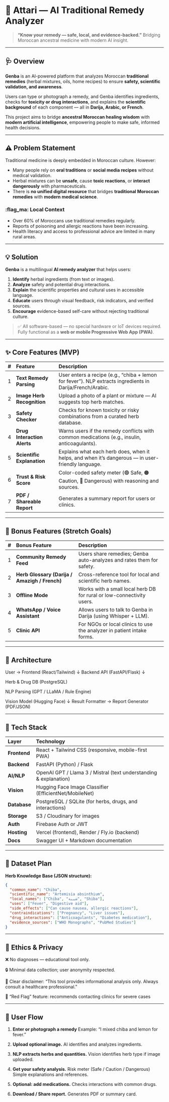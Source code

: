 # :herb: Attari — AI Traditional Remedy Analyzer

> **“Know your remedy — safe, local, and evidence-backed.”**
> Bridging Moroccan ancestral medicine with modern AI insight.

---

## :stethoscope: Overview

**Genba** is an AI-powered platform that analyzes Moroccan **traditional remedies** (herbal mixtures, oils, home recipes) to ensure **safety, scientific validation, and awareness**.

Users can type or photograph a remedy, and Genba identifies ingredients, checks for **toxicity or drug interactions**, and explains the **scientific background** of each component — all in **Darija, Arabic, or French**.

This project aims to bridge **ancestral Moroccan healing wisdom** with **modern artificial intelligence**, empowering people to make safe, informed health decisions.

---

## :warning: Problem Statement

Traditional medicine is deeply embedded in Moroccan culture. However:

* Many people rely on **oral traditions** or **social media recipes** without medical validation.
* Herbal mixtures can be **unsafe**, cause **toxic reactions**, or **interact dangerously** with pharmaceuticals.
* There is **no unified digital resource** that bridges **traditional Moroccan remedies** with **modern medical science**.

### :flag_ma: Local Context

* Over 60% of Moroccans use traditional remedies regularly.
* Reports of poisoning and allergic reactions have been increasing.
* Health literacy and access to professional advice are limited in many rural areas.

---

## :bulb: Solution

**Genba** is a multilingual **AI remedy analyzer** that helps users:

1. **Identify** herbal ingredients (from text or images).
2. **Analyze** safety and potential drug interactions.
3. **Explain** the scientific properties and cultural uses in accessible language.
4. **Educate** users through visual feedback, risk indicators, and verified sources.
5. **Encourage** evidence-based self-care without rejecting traditional culture.

> :white_check_mark: All software-based — no special hardware or IoT devices required.
> Fully functional as a **web or mobile Progressive Web App (PWA)**.

---

## :sparkles: Core Features (MVP)

| #  | Feature                     | Description                                                                                                                 |
| :- | :-------------------------- | :-------------------------------------------------------------------------------------------------------------------------- |
| 1  | **Text Remedy Parsing**     | User enters a recipe (e.g., “chiba + lemon for fever”). NLP extracts ingredients in Darija/French/Arabic.                   |
| 2  | **Image Herb Recognition**  | Upload a photo of a plant or mixture — AI suggests top herb matches.                                                        |
| 3  | **Safety Checker**          | Checks for known toxicity or risky combinations from a curated herb database.                                               |
| 4  | **Drug Interaction Alerts** | Warns users if the remedy conflicts with common medications (e.g., insulin, anticoagulants).                                |
| 5  | **Scientific Explanation**  | Explains what each herb does, when it helps, and when it’s dangerous — in user-friendly language.                           |
| 6  | **Trust & Risk Score**      | Color-coded safety meter (:green_circle: Safe, :orange_circle: Caution, :red_circle: Dangerous) with reasoning and sources. |
| 7  | **PDF / Shareable Report**  | Generates a summary report for users or clinics.                                                                            |

---

## :seedling: Bonus Features (Stretch Goals)

| #  | Bonus Feature                                 | Description                                                            |
| :- | :-------------------------------------------- | :--------------------------------------------------------------------- |
| 1  | **Community Remedy Feed**                     | Users share remedies; Genba auto-analyzes and rates them for safety.   |
| 2  | **Herb Glossary (Darija / Amazigh / French)** | Cross-reference tool for local and scientific herb names.              |
| 3  | **Offline Mode**                              | Works with a small local herb DB for rural or low-connectivity users.  |
| 4  | **WhatsApp / Voice Assistant**                | Allows users to talk to Genba in Darija (using Whisper + LLM).         |
| 5  | **Clinic API**                                | For NGOs or local clinics to use the analyzer in patient intake forms. |

---

## :brain: Architecture

User → Frontend (React/Tailwind)
↓
Backend API (FastAPI/Flask)
↓

Herb & Drug DB (PostgreSQL)

NLP Parsing (GPT / LLaMA / Rule Engine)

Vision Model (Hugging Face)
↓
Result Formatter → Report Generator (PDF/JSON)

---

## :toolbox: Tech Stack

| Layer        | Technology                                                        |
| :----------- | :---------------------------------------------------------------- |
| **Frontend** | React + Tailwind CSS (responsive, mobile-first PWA)               |
| **Backend**  | FastAPI (Python) / Flask                                          |
| **AI/NLP**   | OpenAI GPT / Llama 3 / Mistral (text understanding & explanation) |
| **Vision**   | Hugging Face Image Classifier (EfficientNet/MobileNet)            |
| **Database** | PostgreSQL / SQLite (for herbs, drugs, and interactions)          |
| **Storage**  | S3 / Cloudinary for images                                        |
| **Auth**     | Firebase Auth or JWT                                              |
| **Hosting**  | Vercel (frontend), Render / Fly.io (backend)                      |
| **Docs**     | Swagger UI + Markdown documentation                               |

---

## :herb: Dataset Plan

**Herb Knowledge Base (JSON structure):**

```json
{
  "common_name": "Chiba",
  "scientific_name": "Artemisia absinthium",
  "local_names": ["Chiba", "شيبة", "Shiba"],
  "uses": ["Fever", "Digestive aid"],
  "side_effects": ["Can cause nausea, allergic reactions"],
  "contraindications": ["Pregnancy", "Liver issues"],
  "drug_interactions": ["Anticoagulants", "Diabetes medication"],
  "evidence_sources": ["WHO Monographs", "PubMed Studies"]
}
```

---

## 🔐 Ethics & Privacy

❌ No diagnoses — educational tool only.

🔒 Minimal data collection; user anonymity respected.

🧠 Clear disclaimer: “This tool provides informational analysis only. Always consult a healthcare professional.”

🚨 “Red Flag” feature: recommends contacting clinics for severe cases

---

## 🧩 User Flow

1. **Enter or photograph a remedy**
   Example: “I mixed chiba and lemon for fever.”

2. **Upload optional image.**
   AI identifies and analyzes ingredients.

3. **NLP extracts herbs and quantities.**
   Vision identifies herb type if image uploaded.

4. **Get your safety analysis.**
   Risk meter (Safe / Caution / Dangerous)
   Simple explanations and references.

5. **Optional: add medications.**
   Checks interactions with common drugs.

6. **Download / Share report.**
   Generates PDF or summary card.
